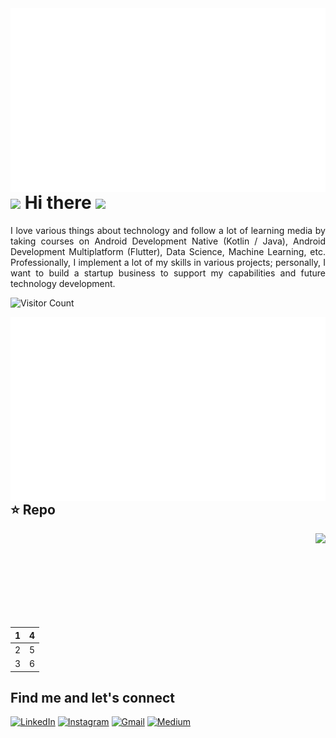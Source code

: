 <img align='right' src = "https://github.com/nurimammasri/github-stats-transparent/blob/output/generated/overview.svg">

# <img src="https://github.com/TheDudeThatCode/TheDudeThatCode/blob/master/Assets/Hi.gif" width="30px">  Hi there <img src="https://github.com/TheDudeThatCode/TheDudeThatCode/blob/master/Assets/Developer.gif" width="30px"> 

<p align="justify">
  I love various things about technology and follow a lot of learning media by taking courses on Android Development Native (Kotlin / Java), Android Development Multiplatform (Flutter), Data Science, Machine Learning, etc. Professionally, I implement a lot of my skills in various projects; personally, I want to build a startup business to support my capabilities and future technology development.
</p>

![Visitor Count](https://profile-counter.glitch.me/%7Bnurimammasri%7D/count.svg)

<img align='right' src = "https://github.com/nurimammasri/github-stats-transparent/blob/output/generated/languages.svg">

 ## ⭐ Repo

<img align='right' src="https://media.giphy.com/media/vzO0Vc8b2VBLi/giphy.gif" height="150px">

|1|4|
|:--------|:--------------------|
|2|5| 
|3|6| 

## Find me and let's connect 

<p>
  <a href="https://www.linkedin.com/in/nurimammasri/" target="_blank"><img alt="LinkedIn" src="https://img.shields.io/badge/linkedin-%230077B5.svg?&style=for-the-badge&logo=linkedin&logoColor=white" /></a>  
  <a href="https://www.instagram.com/nurimammasri" target="_blank"><img alt="Instagram" src="https://img.shields.io/badge/instagram-%23E4405F.svg?&style=for-the-badge&logo=instagram&logoColor=white" /></a> 
  <a href="mailto:nurimammasri.01@gmail.com" target="_blank"><img alt="Gmail" src="https://img.shields.io/badge/gmail-D14836?&style=for-the-badge&logo=gmail&logoColor=white"/></a> 
  <a href="https://medium.com/@nurimammasri" target="_blank"><img alt="Medium" src="https://img.shields.io/badge/medium-%2312100E.svg?&style=for-the-badge&logo=medium&logoColor=white" /></a>  
</p>

<!--
**nurimammasri/NurImamMasri** is a ✨ _special_ ✨ repository because its `README.md` (this file) appears on your GitHub profile.

Here are some ideas to get you started:

- 🔭 I’m currently working on ...
- 🌱 I’m currently learning ...
- 👯 I’m looking to collaborate on ...
- 🤔 I’m looking for help with ...
- 💬 Ask me about ...
- 📫 How to reach me: ...
- 😄 Pronouns: ...
- ⚡ Fun fact: ...
-->
